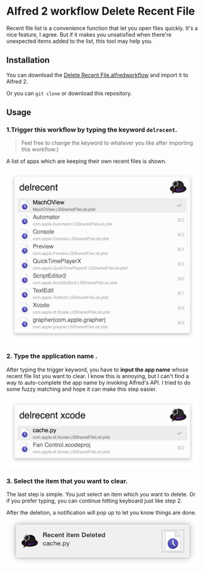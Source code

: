 # Alfred 2 workflow Delete Recent File

Recent file list is a convenience function that let you open files quickly.
It's a nice feature, I agree. But if it makes you unsatisfied when there're unexpected items added to the list,
this tool may help you.

## Installation

You can download the [Delete Recent File.alfredworkflow](https://github.com/tyeen/delete_recent_file/raw/master/Delete%20Recent%20Files.alfredworkflow) and import it to Alfred 2.

Or you can `git clone` or download this repository.

## Usage
### 1.Trigger this workflow by typing the keyword `delrecent`.
> Feel free to change the keyword to whatever you like after importing this workflow:)

A list of apps which are keeping their own recent files is shown.

![](https://raw.githubusercontent.com/tyeen/delete_recent_file/master/screenshot/trigger.png)

### 2. Type the application name .
After typing the trigger keyword, you have to **input the app name** whose recent file list you want to clear.
I know this is annoying, but I can't find a way to auto-complete the app name by invoking Alfred's API.
I tried to do some fuzzy matching and hope it can make this step easier.

![](https://raw.githubusercontent.com/tyeen/delete_recent_file/master/screenshot/application_selection.png)

### 3. Select the item that you want to clear.
The last step is simple. You just select an item which you want to delete. Or if you prefer typing,
you can continue hitting keyboard just like step 2.

After the deletion, a notification will pop up to let you know things are done.
![](https://raw.githubusercontent.com/tyeen/delete_recent_file/master/screenshot/finish_notification.png)
